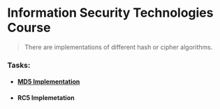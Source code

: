 # Information Security Technologies Course
> There are implementations of different hash or cipher algorithms.

### Tasks:
- #### [MD5 Implementation](https://github.com/nosoccus/information-security-technologies/tree/main/MD5)
- #### RC5 Implemetation
